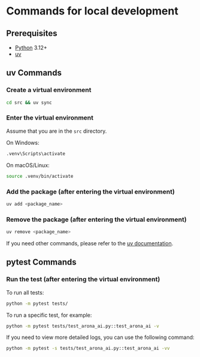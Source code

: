 # Commands for local development

## Prerequisites

- [Python](https://www.python.org/) 3.12+
- [uv](https://docs.astral.sh/uv/getting-started/installation/)

## uv Commands

### Create a virtual environment

```bash
cd src && uv sync
```

### Enter the virtual environment

Assume that you are in the `src` directory.

On Windows:

```cmd
.venv\Scripts\activate
```

On macOS/Linux:

```bash
source .venv/bin/activate
```

### Add the package (after entering the virtual environment)

```bash
uv add <package_name>
```

### Remove the package (after entering the virtual environment)

```bash
uv remove <package_name>
```

If you need other commands, please refer to the [uv documentation](https://docs.astral.sh/uv/getting-started/features/).

## pytest Commands

### Run the test (after entering the virtual environment)

To run all tests:

```bash
python -m pytest tests/
```

To run a specific test, for example:

```bash
python -m pytest tests/test_arona_ai.py::test_arona_ai -v
```

If you need to view more detailed logs, you can use the following command:

```bash
python -m pytest -s tests/test_arona_ai.py::test_arona_ai -vv
```
